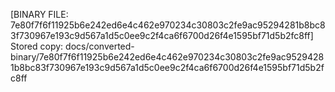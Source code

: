 [BINARY FILE: 7e80f7f6f11925b6e242ed6e4c462e970234c30803c2fe9ac95294281b8bc83f730967e193c9d567a1d5c0ee9c2f4ca6f6700d26f4e1595bf71d5b2fc8ff]
Stored copy: docs/converted-binary/7e80f7f6f11925b6e242ed6e4c462e970234c30803c2fe9ac95294281b8bc83f730967e193c9d567a1d5c0ee9c2f4ca6f6700d26f4e1595bf71d5b2fc8ff
